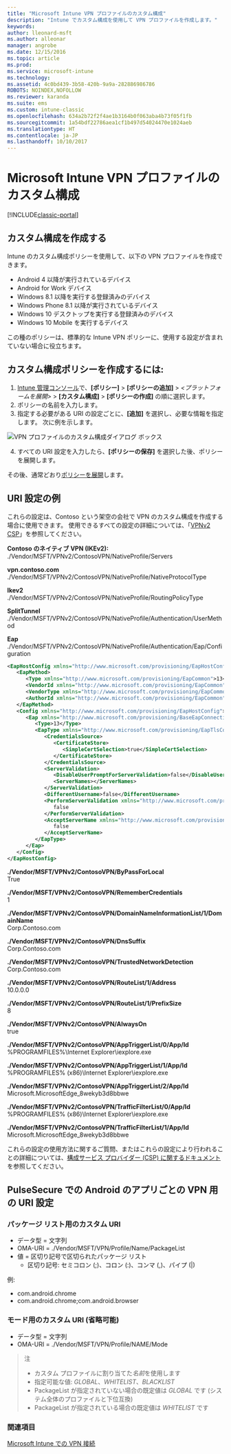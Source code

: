 ```yaml
---
title: "Microsoft Intune VPN プロファイルのカスタム構成"
description: "Intune でカスタム構成を使用して VPN プロファイルを作成します。"
keywords: 
author: lleonard-msft
ms.author: alleonar
manager: angrobe
ms.date: 12/15/2016
ms.topic: article
ms.prod: 
ms.service: microsoft-intune
ms.technology: 
ms.assetid: 4c0bd439-3b58-420b-9a9a-282886986786
ROBOTS: NOINDEX,NOFOLLOW
ms.reviewer: karanda
ms.suite: ems
ms.custom: intune-classic
ms.openlocfilehash: 634a2b72f2f4ae1b3164b0f063aba4b73f05f1fb
ms.sourcegitcommit: 1a54bdf22786aea1cf1b497d54024470e1024aeb
ms.translationtype: HT
ms.contentlocale: ja-JP
ms.lasthandoff: 10/10/2017
---
```

# <a name="custom-configurations-for-microsoft-intune-vpn-profiles"></a>Microsoft Intune VPN プロファイルのカスタム構成

[!INCLUDE[classic-portal](../includes/classic-portal.md)]

## <a name="create-a-custom-configuration"></a>カスタム構成を作成する
Intune のカスタム構成ポリシーを使用して、以下の VPN プロファイルを作成できます。

* Android 4 以降が実行されているデバイス
* Android for Work デバイス
* Windows 8.1 以降を実行する登録済みのデバイス
* Windows Phone 8.1 以降が実行されているデバイス
* Windows 10 デスクトップを実行する登録済みのデバイス
* Windows 10 Mobile を実行するデバイス

この種のポリシーは、標準的な Intune VPN ポリシーに、使用する設定が含まれていない場合に役立ちます。

## <a name="to-create-a-custom-configuration-policy"></a>カスタム構成ポリシーを作成するには:

   1. [Intune 管理コンソール](https://manage.microsoft.com)で、**[ポリシー]** > **[ポリシーの追加]** > *<プラットフォームを展開>* > **[カスタム構成]** > **[ポリシーの作成]** の順に選択します。
   2. ポリシーの名前を入力します。
   3. 指定する必要がある URI の設定ごとに、**[追加]** を選択し、必要な情報を指定します。 次に例を示します。

   ![VPN プロファイルのカスタム構成ダイアログ ボックス](./media/Intune_Add_VPN_URI.png)

   4.  すべての URI 設定を入力したら、**[ポリシーの保存]** を選択した後、ポリシーを展開します。

その後、通常どおり[ポリシーを展開](/intune-classic/deploy-use/manage-settings-and-features-on-your-devices-with-microsoft-intune-policies#deploy-a-configuration-policy)します。

## <a name="example-uri-settings"></a>URI 設定の例

これらの設定は、Contoso という架空の会社で VPN のカスタム構成を作成する場合に使用できます。
使用できるすべての設定の詳細については、「[VPNv2 CSP](https://msdn.microsoft.com/library/windows/hardware/dn914776.aspx)」を参照してください。

**Contoso のネイティブ VPN (IKEv2):**<br />
./Vendor/MSFT/VPNv2/ContosoVPN/NativeProfile/Servers

**vpn.contoso.com**<br />
./Vendor/MSFT/VPNv2/ContosoVPN/NativeProfile/NativeProtocolType

**Ikev2<br />** ./Vendor/MSFT/VPNv2/ContosoVPN/NativeProfile/RoutingPolicyType

**SplitTunnel**<br />
./Vendor/MSFT/VPNv2/ContosoVPN/NativeProfile/Authentication/UserMethod

**Eap**<br />
./Vendor/MSFT/VPNv2/ContosoVPN/NativeProfile/Authentication/Eap/Configuration
``` xml
<EapHostConfig xmlns="http://www.microsoft.com/provisioning/EapHostConfig">
   <EapMethod>
      <Type xmlns="http://www.microsoft.com/provisioning/EapCommon">13</Type>
      <VendorId xmlns="http://www.microsoft.com/provisioning/EapCommon">0</VendorId>
      <VendorType xmlns="http://www.microsoft.com/provisioning/EapCommon">0</VendorType>
      <AuthorId xmlns="http://www.microsoft.com/provisioning/EapCommon">0</AuthorId>
   </EapMethod>
   <Config xmlns="http://www.microsoft.com/provisioning/EapHostConfig">
      <Eap xmlns="http://www.microsoft.com/provisioning/BaseEapConnectionPropertiesV1">
         <Type>13</Type>
         <EapType xmlns="http://www.microsoft.com/provisioning/EapTlsConnectionPropertiesV1">
            <CredentialsSource>
               <CertificateStore>
                  <SimpleCertSelection>true</SimpleCertSelection>
               </CertificateStore>
            </CredentialsSource>
            <ServerValidation>
               <DisableUserPromptForServerValidation>false</DisableUserPromptForServerValidation>
               <ServerNames></ServerNames>
            </ServerValidation>
            <DifferentUsername>false</DifferentUsername>
            <PerformServerValidation xmlns="http://www.microsoft.com/provisioning/EapTlsConnectionPropertiesV2">
               false
            </PerformServerValidation>
            <AcceptServerName xmlns="http://www.microsoft.com/provisioning/EapTlsConnectionPropertiesV2">
               false
            </AcceptServerName>
         </EapType>
      </Eap>
   </Config>
</EapHostConfig>
```
**./Vendor/MSFT/VPNv2/ContosoVPN/ByPassForLocal**<br />
True

**./Vendor/MSFT/VPNv2/ContosoVPN/RememberCredentials**<br />
1

**./Vendor/MSFT/VPNv2/ContosoVPN/DomainNameInformationList/1/DomainName**<br />
Corp.Contoso.com

**./Vendor/MSFT/VPNv2/ContosoVPN/DnsSuffix**<br />
Corp.Contoso.com

**./Vendor/MSFT/VPNv2/ContosoVPN/TrustedNetworkDetection**<br />
Corp.Contoso.com

**./Vendor/MSFT/VPNv2/ContosoVPN/RouteList/1/Address**<br />
10.0.0.0

**./Vendor/MSFT/VPNv2/ContosoVPN/RouteList/1/PrefixSize**<br />
8

**./Vendor/MSFT/VPNv2/ContosoVPN/AlwaysOn**<br />
true

**./Vendor/MSFT/VPNv2/ContosoVPN/AppTriggerList/0/App/Id**<br />
%PROGRAMFILES%\Internet Explorer\iexplore.exe

**./Vendor/MSFT/VPNv2/ContosoVPN/AppTriggerList/1/App/Id**<br />
%PROGRAMFILES% (x86)\Internet Explorer\iexplore.exe

**./Vendor/MSFT/VPNv2/ContosoVPN/AppTriggerList/2/App/Id**<br />
Microsoft.MicrosoftEdge_8wekyb3d8bbwe

**./Vendor/MSFT/VPNv2/ContosoVPN/TrafficFilterList/0/App/Id**<br />
%PROGRAMFILES% (x86)\Internet Explorer\iexplore.exe

**./Vendor/MSFT/VPNv2/ContosoVPN/TrafficFilterList/1/App/Id**<br />
Microsoft.MicrosoftEdge_8wekyb3d8bbwe

これらの設定の使用方法に関するご質問、またはこれらの設定により行われることの詳細については、[構成サービス プロバイダー (CSP) に関するドキュメント](https://msdn.microsoft.com/library/windows/hardware/dn914776(v=vs.85).aspx)を参照してください。

## <a name="uri-settings-for-android-per-app-vpn-on-pulsesecure"></a>PulseSecure での Android のアプリごとの VPN 用の URI 設定
### <a name="custom-uri-for-package-list"></a>パッケージ リスト用のカスタム URI
-  データ型 = 文字列
-  OMA-URI = ./Vendor/MSFT/VPN/Profile/Name/PackageList
-  値 = 区切り記号で区切られたパッケージ リスト
   - 区切り記号: セミコロン (;)、コロン (:)、コンマ (,)、パイプ (|)

例:
- com.android.chrome
- com.android.chrome;com.android.browser

### <a name="custom-uri-for-mode-optional"></a>モード用のカスタム URI (省略可能)
- データ型 = 文字列
- OMA-URI = ./Vendor/MSFT/VPN/Profile/NAME/Mode

> 注
> - カスタム プロファイルに割り当てた*名前*を使用します
> - 指定可能な値: *GLOBAL*、*WHITELIST*、*BLACKLIST*
> - PackageList が指定されていない場合の既定値は *GLOBAL* です (システム全体のプロファイルと下位互換)
> - PackageList が指定されている場合の既定値は *WHITELIST* です


### <a name="see-also"></a>関連項目
[Microsoft Intune での VPN 接続](vpn-connections-in-microsoft-intune.md)
